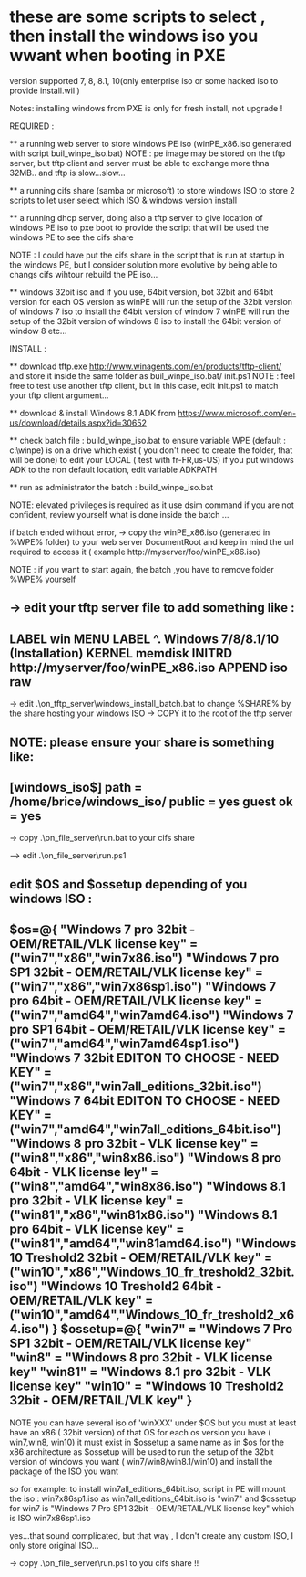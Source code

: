 # these are some scripts to select , then install the  windows iso you wwant when booting in PXE 

version supported 7, 8, 8.1, 10(only enterprise iso or some hacked iso to provide install.wil )

Notes: installing windows from PXE is only for fresh install, not upgrade !

REQUIRED : 

** a running web server 
to store windows PE iso (winPE_x86.iso generated with script buil_winpe_iso.bat) 
NOTE : pe image may be stored on the tftp server, but  tftp client and server must be able to exchange more thna 32MB..
and tftp is slow...slow...

** a running cifs share (samba or microsoft)
to store windows ISO 
to store 2 scripts to let user select which ISO & windows version install

** a running dhcp server, doing also a tftp server
to give location of windows PE iso to pxe boot
to provide the script that will be used the windows PE to see the cifs share

NOTE : I could have put the cifs share in the script that is run at startup in the windows PE, 
but I consider solution more evolutive by being able to changs cifs wihtour rebuild the PE iso...

** windows 32bit iso and if you use, 64bit version, bot 32bit and 64bit version  for each OS version
as winPE will run the setup of the 32bit version of windows 7 iso  to install the 64bit version of window 7
winPE will run the setup of the 32bit version of windows 8 iso  to install the 64bit version of window 8
etc...

INSTALL :

** download tftp.exe http://www.winagents.com/en/products/tftp-client/
and store it inside  the same folder as buil_winpe_iso.bat/ init.ps1
NOTE : feel free to test use another tftp client, but in this case, edit init.ps1 to match  your tftp client argument...

** download & install Windows 8.1 ADK from https://www.microsoft.com/en-us/download/details.aspx?id=30652 

** check batch file : build_winpe_iso.bat
to ensure variable WPE (default : c:\winpe) is on a drive which exist ( you don't need to create the folder, that will be done)
to edit your LOCAL ( test with fr-FR,us-US)
if you put windows ADK to the non default location, edit variable ADKPATH 

** run as administrator the batch :  build_winpe_iso.bat

NOTE: elevated privileges is required as it use dsim command
if you are not confident, review yourself what is done inside the batch ...

if batch ended without error, 
-> copy the winPE_x86.iso (generated  in %WPE% folder) to  your web server DocumentRoot
and keep in mind the url required to access it ( example http://myserver/foo/winPE_x86.iso)

NOTE : if you want to start again, the batch ,you have to remove folder %WPE% yourself

-> edit your tftp server file to add something like :
-------------------------------------------
LABEL win 
	MENU LABEL  ^. Windows 7/8/8.1/10 (Installation)
	KERNEL memdisk
	INITRD http://myserver/foo/winPE_x86.iso
	APPEND iso raw
-------------------------------------------

	
-> edit .\on_tftp_server\windows_install_batch.bat to change %SHARE% by the share hosting your windows ISO
-> COPY it to the root of the tftp server

NOTE:
please ensure your share is something like:
-------------------------------------------
[windows_iso$]
        path = /home/brice/windows_iso/
        public = yes
        guest ok = yes
-------------------------------------------

-> copy .\on_file_server\run.bat to your cifs share

--> edit .\on_file_server\run.ps1

edit $OS and $ossetup depending of you windows ISO :
-------------------------------------------
$os=@{
"Windows 7 pro 32bit - OEM/RETAIL/VLK license key" = ("win7","x86","win7x86.iso")
"Windows 7 pro SP1 32bit - OEM/RETAIL/VLK license key" = ("win7","x86","win7x86sp1.iso")
"Windows 7 pro 64bit - OEM/RETAIL/VLK license key" = ("win7","amd64","win7amd64.iso")
"Windows 7 pro SP1 64bit - OEM/RETAIL/VLK license key" = ("win7","amd64","win7amd64sp1.iso")
"Windows 7 32bit EDITON TO CHOOSE - NEED KEY" = ("win7","x86","win7all_editions_32bit.iso")
"Windows 7 64bit EDITON TO CHOOSE - NEED KEY" = ("win7","amd64","win7all_editions_64bit.iso")
"Windows 8 pro 32bit - VLK license key" = ("win8","x86","win8x86.iso")
"Windows 8 pro 64bit - VLK license ley" = ("win8","amd64","win8x86.iso")
"Windows 8.1 pro 32bit - VLK license key" = ("win81","x86","win81x86.iso")
"Windows 8.1 pro 64bit - VLK license key" = ("win81","amd64","win81amd64.iso")
"Windows 10 Treshold2 32bit - OEM/RETAIL/VLK key" = ("win10","x86","Windows_10_fr_treshold2_32bit.iso")
"Windows 10 Treshold2 64bit - OEM/RETAIL/VLK key" = ("win10","amd64","Windows_10_fr_treshold2_x64.iso")
}
$ossetup=@{
"win7" = "Windows 7 Pro SP1 32bit - OEM/RETAIL/VLK license key"
"win8" = "Windows 8 pro 32bit - VLK license key"
"win81" = "Windows 8.1 pro 32bit - VLK license key" 
"win10" = "Windows 10 Treshold2 32bit - OEM/RETAIL/VLK key"
}
-------------------------------------------
NOTE
you can have several iso of 'winXXX' under $OS but you must at least have an x86 ( 32bit version) of that OS
for each os version you have ( win7,win8, win10) it must exist in $ossetup a same name as in $os  for the x86 architecture
as $ossetup will be used to run the setup of the 32bit version of windows  you want ( win7/win8/win8.1/win10) and install the package of the ISO you want 

so for example:
to  install win7all_editions_64bit.iso, script in PE will mount the iso : win7x86sp1.iso
as win7all_editions_64bit.iso is "win7" and $ossetup for win7 is "Windows 7 Pro SP1 32bit - OEM/RETAIL/VLK license key" which is ISO win7x86sp1.iso

yes...that sound complicated, but that way , I don't create any custom ISO, I only store original ISO...


-> copy .\on_file_server\run.ps1 to  you cifs share  !!
	
	
	





